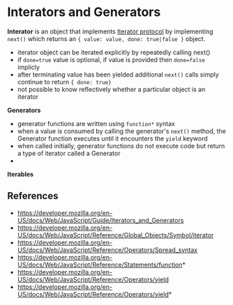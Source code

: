 # Interators and Generators

**Interator** is an object that implements [Iterator protocol](https://developer.mozilla.org/en-US/docs/Web/JavaScript/Reference/Iteration_protocols#The_iterator_protocol) by implementing `next()` which returns an `{ value: value, done: true|false }` object.

- iterator object can be iterated explicitly by repeatedly calling next()
- if `done=true` value is optional, if value is provided then `done=false` implicly
- after terminating value has been yielded additional `next()` calls simply continue to return `{ done: true}`
- not possible to know reflectively whether a particular object is an iterator


**Generators**

- generator functions are written using `function*` syntax
- when a value is consumed by calling the generator's `next()` method, the Generator function executes until it encounters the `yield` keyword
- when called initially, generator functions do not execute code but return a type of iterator called a Generator
- 


**Iterables**

## References

- https://developer.mozilla.org/en-US/docs/Web/JavaScript/Guide/Iterators_and_Generators
- https://developer.mozilla.org/en-US/docs/Web/JavaScript/Reference/Global_Objects/Symbol/iterator
- https://developer.mozilla.org/en-US/docs/Web/JavaScript/Reference/Operators/Spread_syntax
- https://developer.mozilla.org/en-US/docs/Web/JavaScript/Reference/Statements/function*
- https://developer.mozilla.org/en-US/docs/Web/JavaScript/Reference/Operators/yield
- https://developer.mozilla.org/en-US/docs/Web/JavaScript/Reference/Operators/yield*